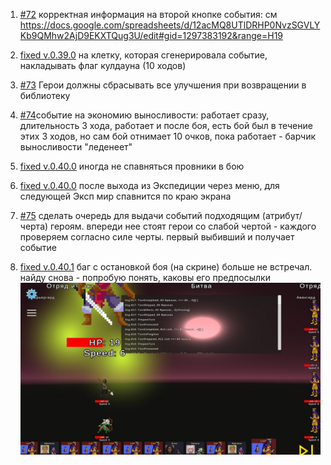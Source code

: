 
1) [#72](https://github.com/cptn-solo/xplora/issues/72) корректная информация на второй кнопке события: см https://docs.google.com/spreadsheets/d/12acMQ8UTlDRHP0NvzSGVLYKb9QMhw2AjD9EKXTQug3U/edit#gid=1297383192&range=H19

  

2) [fixed v.0.39.0](https://github.com/cptn-solo/xplora/releases/tag/v.0.39.0) на клетку, которая сгенерировала событие, накладывать флаг кулдауна (10 ходов)

  

3) [#73](https://github.com/cptn-solo/xplora/issues/73) Герои должны сбрасывать все улучшения при возвращении в библиотеку

  

4) [#74](https://github.com/cptn-solo/xplora/issues/74)событие на экономию выносливости: работает сразу, длительность 3 хода, работает и после боя, есть бой был в течение этих 3 ходов, но сам бой отнимает 10 очков, пока работает - барчик выносливости "леденеет"

  

5) [fixed v.0.40.0](https://github.com/cptn-solo/xplora/releases/tag/v.0.40.0) иногда не спавняться провники в бою 

  

6) [fixed v.0.40.0](https://github.com/cptn-solo/xplora/releases/tag/v.0.40.0) после выхода из Экспедиции через меню, для следующей Эксп мир спавнится по краю экрана

  

7) [#75](https://github.com/cptn-solo/xplora/issues/75) сделать очередь для выдачи событий подходящим (атрибут/черта) героям. впереди нее стоят герои со слабой чертой - каждого проверяем согласно силе черты. первый выбивший и получает событие

  

8) [fixed v.0.40.1](https://github.com/cptn-solo/xplora/releases/tag/v.0.40.1) баг с остановкой боя (на скрине) больше не встречал. найду снова - попробую понять, каковы его предпосылки
![stopped_battle_bug.jpg](https://github.com/Arteg0r/DRKB/blob/main/stopped_battle_bug.jpg)
